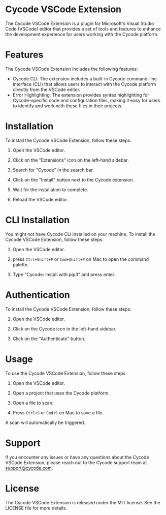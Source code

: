 # Cycode VSCode Extension

The Cycode VSCode Extension is a plugin for Microsoft's Visual Studio Code (VSCode) editor that provides a set of tools and features to enhance the development experience for users working with the Cycode platform.

# Features

The Cycode VSCode Extension includes the following features:

- Cycode CLI: The extension includes a built-in Cycode command-line interface (CLI) that allows users to interact with the Cycode platform directly from the VSCode editor.
- Error Highlighting: The extension provides syntax highlighting for Cycode-specific code and configuration files, making it easy for users to identify and work with these files in their projects.

# Installation

To install the Cycode VSCode Extension, follow these steps:

1. Open the VSCode editor.

2. Click on the "Extensions" icon on the left-hand sidebar.

3. Search for "Cycode" in the search bar.

4. Click on the "Install" button next to the Cycode extension.

5. Wait for the installation to complete.

6. Reload the VSCode editor.

# CLI Installation

You might not have Cycode CLI installed on your machine. To install the Cycode VSCode Extension, follow these steps:

1. Open the VSCode editor.

2. press `Ctrl+Shift+P` or `Cmd+Shift+P` on Mac to open the command palette.

3. Type "Cycode: Install with pip3" and press enter.

# Authentication

To install the Cycode VSCode Extension, follow these steps:

1. Open the VSCode editor.

2. Click on the Cycode icon in the left-hand sidebar.

3. Click on the "Authenticate" button.

# Usage

To use the Cycode VSCode Extension, follow these steps:

1. Open the VSCode editor.

2. Open a project that uses the Cycode platform.

3. Open a file to scan.

4. Press `Ctrl+S` or `Cmd+S` on Mac to save a file.

A scan will automatically be triggered.

# Support

If you encounter any issues or have any questions about the Cycode VSCode Extension, please reach out to the Cycode support team at support@cycode.com.

# License

The Cycode VSCode Extension is released under the MIT license. See the LICENSE file for more details.
